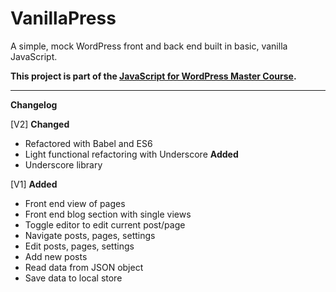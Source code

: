 # VanillaPress

A simple, mock WordPress front and back end built in basic, vanilla JavaScript.

__This project is part of the [JavaScript for WordPress Master Course](http://javascriptforwp.com).__

***

__Changelog__

[V2]
**Changed**
- Refactored with Babel and ES6
- Light functional refactoring with Underscore
**Added**
- Underscore library

[V1]
**Added**
- Front end view of pages
- Front end blog section with single views
- Toggle editor to edit current post/page
- Navigate posts, pages, settings
- Edit posts, pages, settings
- Add new posts
- Read data from JSON object
- Save data to local store
